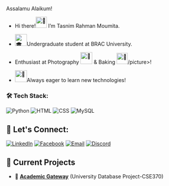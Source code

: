 
  Assalamu Alaikum!                                                                                                                                                                      
- Hi there!<picture><img src="https://fonts.gstatic.com/s/e/notoemoji/latest/1f44b_1f3fd/512.gif" alt="👋" width="30" height="30">
  </picture> I’m Tasnim Rahman Moumita.  
  
-  <picture> <source srcset="https://fonts.gstatic.com/s/e/notoemoji/latest/1f393/512.webp" type="image/webp"><img src="https://fonts.gstatic.com/s/e/notoemoji/latest/1f393/512.gif" alt="🎓" width="32" height="32"></picture>Undergraduate student at BRAC University.

-  Enthusiast at Photography <picture><source srcset="https://fonts.gstatic.com/s/e/notoemoji/latest/1f4f8/512.webp" type="image/webp"> <img src="https://fonts.gstatic.com/s/e/notoemoji/latest/1f4f8/512.gif" 
   alt="📸" width="32" height="32"> </picture>   &   Baking  <picture>  <source srcset="https://fonts.gstatic.com/s/e/notoemoji/latest/1f382/512.webp" type="image/webp"> <img   
   src="https://fonts.gstatic.com/s/e/notoemoji/latest/1f382/512.gif" alt="🎂" width="30" height="30">/picture>!

-   <picture> <source srcset="https://fonts.gstatic.com/s/e/notoemoji/latest/1f31f/512.webp" type="image/webp"><img src="https://fonts.gstatic.com/s/e/notoemoji/latest/1f31f/512.gif" alt="🌟" width="32" height="32"></picture>Always eager to learn new technologies!
                                                                                                                                                             
<!---
MOUMITASNIM/MOUMITASNIM is a ✨ special ✨ repository because its `README.md` (this file) appears on your GitHub profile.
You can click the Preview link to take a look at your changes.
--->

### 🛠️ Tech Stack:
![Python](https://img.shields.io/badge/Python-3776AB?style=for-the-badge&logo=python&logoColor=white)
![HTML](https://img.shields.io/badge/HTML5-E34F26?style=for-the-badge&logo=html&logoColor=white)
![CSS](https://img.shields.io/badge/CSS3-1572B6?style=for-the-badge&logo=css&logoColor=white)
![MySQL](https://img.shields.io/badge/MySQL-4479A1?style=for-the-badge&logo=mysql&logoColor=white)

## 📩 Let's Connect:
[![LinkedIn](https://img.shields.io/badge/LinkedIn-%230077B5.svg?style=flat&logo=linkedin&logoColor=white)](https://www.linkedin.com/in/moumitasnim2020/)
[![Facebook](https://img.shields.io/badge/Facebook-%231877F2.svg?style=flat&logo=facebook&logoColor=white)](https://www.facebook.com/moumita.tasnim.200320ss/)
[![Email](https://img.shields.io/badge/Email-D14836?style=flat&logo=gmail&logoColor=white)](mailto:tasnimr025@gmail.com)
[![Discord](https://img.shields.io/badge/Discord-%237289DA.svg?style=flat&logo=discord&logoColor=white)](https://discord.com/users/977944725984256110)

## 📌 Current Projects
- 🔹 **[Academic Gateway](https://github.com/MOUMITASNIM/BRACU-Academics/tree/main/CSE370/Project_Academic_Gateway)** (University Database Project-CSE370)
